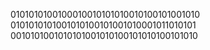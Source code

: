 0101010100100010010101010010100101001010
0101010101001010100101001010001011010101
0010101001010101001010100101010100101010

